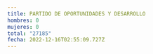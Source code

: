 ```yaml
---
title: PARTIDO DE OPORTUNIDADES Y DESARROLLO
hombres: 0
mujeres: 0
total: "27185"
fecha: 2022-12-16T02:55:09.727Z
---
```

